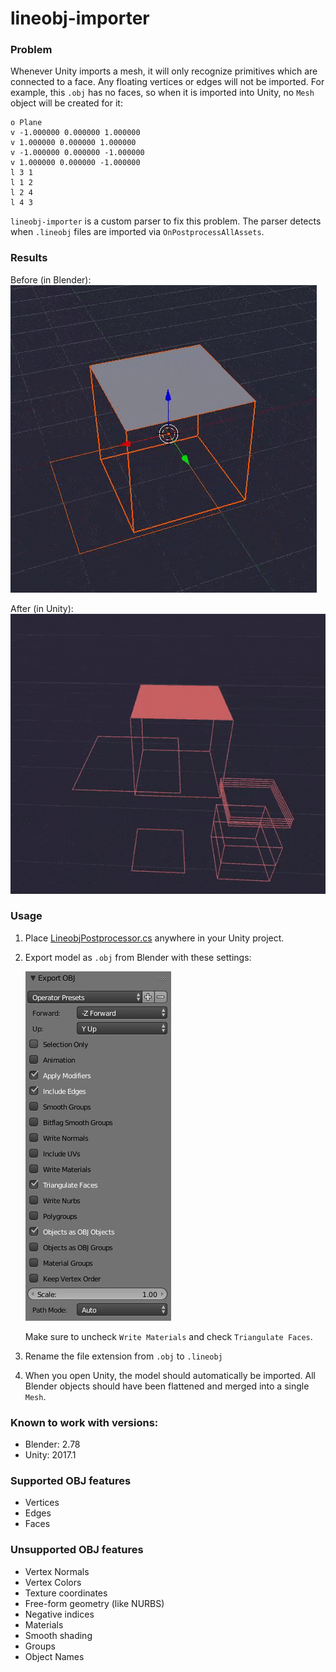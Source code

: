 # lineobj-importer
### Problem
Whenever Unity imports a mesh, it will only recognize primitives which are connected to a face. Any floating vertices or edges will not be imported. For example, this `.obj` has no faces, so when it is imported into Unity, no `Mesh` object will be created for it:
```
o Plane
v -1.000000 0.000000 1.000000
v 1.000000 0.000000 1.000000
v -1.000000 0.000000 -1.000000
v 1.000000 0.000000 -1.000000
l 3 1
l 1 2
l 2 4
l 4 3
```
`lineobj-importer` is a custom parser to fix this problem. The parser detects when `.lineobj` files are imported via `OnPostprocessAllAssets`.

### Results
Before (in Blender):
    !["Before"](/examples/readme/before.gif?raw=true "Before")

After (in Unity):
    !["Final"](/examples/readme/final.gif?raw=true "Final")

### Usage
1. Place [LineobjPostprocessor.cs](examples/basic-usage/Assets/LineobjPostprocessor.cs) anywhere in your Unity project.
2. Export model as `.obj` from Blender with these settings:

    ![Blender export settings](/examples/readme/blender-export-settings.jpg?raw=true "Blender export settings")

    Make sure to uncheck `Write Materials` and check `Triangulate Faces`.

3. Rename the file extension from `.obj` to `.lineobj`

4. When you open Unity, the model should automatically be imported. All Blender objects should have been flattened and merged into a single `Mesh`.

### Known to work with versions:
* Blender: 2.78
* Unity: 2017.1

### Supported OBJ features
* Vertices
* Edges
* Faces

### Unsupported OBJ features
* Vertex Normals
* Vertex Colors
* Texture coordinates
* Free-form geometry (like NURBS)
* Negative indices
* Materials
* Smooth shading
* Groups
* Object Names